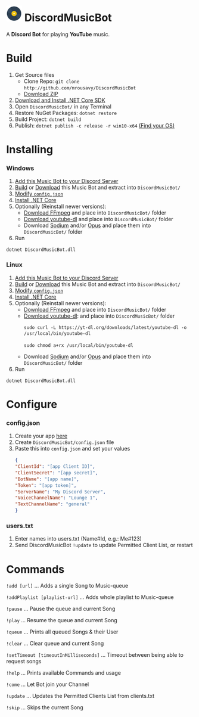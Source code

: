 # <img src="DiscordMusicBot/disc.png" width="42"> DiscordMusicBot
A **Discord Bot** for playing **YouTube** music.

# Build
1. Get Source files
    * Clone Repo: `git clone http://github.com/mrousavy/DiscordMusicBot`
    * [Download ZIP](https://github.com/mrousavy/DiscordMusicBot/archive/master.zip)
2. [Download and Install .NET Core SDK](https://www.microsoft.com/net/download/core)
3. Open `DiscordMusicBot/` in any Terminal
4. Restore NuGet Packages: `dotnet restore`
5. Build Project: `dotnet build`
6. Publish: `dotnet publish -c release -r win10-x64` [(Find your OS)](https://github.com/dotnet/docs/blob/master/docs/core/rid-catalog.md#windows-rids)

# Installing
### Windows
1. [Add this Music Bot to your Discord Server](https://discordapp.com/oauth2/authorize?client_id=304226292545486849&scope=bot)
2. [Build](#Build) or [Download](https://github.com/mrousavy/DiscordMusicBot/releases/latest) this Music Bot and extract into `DiscordMusicBot/`
3. [Modify `config.json`](#configure)
4. [Install .NET Core](https://www.microsoft.com/net/download/core)
5. Optionally (Reinstall newer versions):
    * [Download FFmpeg](http://ffmpeg.zeranoe.com/builds/) and place into `DiscordMusicBot/` folder
    * [Download youtube-dl](https://rg3.github.io/youtube-dl/download.html) and place into `DiscordMusicBot/` folder
    * Download [Sodium](https://discord.foxbot.me/binaries/libsodium/) and/or [Opus](https://discord.foxbot.me/binaries/opus/) and place them into `DiscordMusicBot/` folder
6. Run
```shell
dotnet DiscordMusicBot.dll
```

### Linux
1. [Add this Music Bot to your Discord Server](https://discordapp.com/oauth2/authorize?client_id=304226292545486849&scope=bot)
2. [Build](#Build) or [Download](https://github.com/mrousavy/DiscordMusicBot/releases/latest) this Music Bot and extract into `DiscordMusicBot/`
3. [Modify `config.json`](#configure)
4. [Install .NET Core](https://www.microsoft.com/net/download/linux)
5. Optionally (Reinstall newer versions):
    * [Download FFmpeg](https://ffmpeg.org/download.html#build-linux) and place into `DiscordMusicBot/` folder
    * [Download youtube-dl](https://rg3.github.io/youtube-dl/download.html): and place into `DiscordMusicBot/` folder
        ```shell
        sudo curl -L https://yt-dl.org/downloads/latest/youtube-dl -o /usr/local/bin/youtube-dl

        sudo chmod a+rx /usr/local/bin/youtube-dl
        ```
     * Download [Sodium](https://download.libsodium.org/doc/installation/) and/or [Opus](http://opus-codec.org/downloads/) and place them into `DiscordMusicBot/` folder
6. Run
```shell
dotnet DiscordMusicBot.dll
```

# Configure
### config.json
1. Create your app [here](https://discordapp.com/developers/applications/me)
2. Create `DiscordMusicBot/config.json` file
3. Paste this into `config.json` and set your values
    ```json
    {
    "ClientId": "[app Client ID]",
    "ClientSecret": "[app secret]",
    "BotName": "[app name]",
    "Token": "[app token]",
    "ServerName": "My Discord Server",
    "VoiceChannelName": "Lounge 1",
    "TextChannelName": "general"
    }
    ```
    
### users.txt
1. Enter names into users.txt (Name#Id, e.g.: Me#123)
2. Send DiscordMusicBot `!update` to update Permitted Client List, or restart

# Commands

`!add [url]`                            ...     Adds a single Song to Music-queue

`!addPlaylist [playlist-url]`           ...     Adds whole playlist to Music-queue

`!pause`                                ...     Pause the queue and current Song

`!play`                                 ...     Resume the queue and current Song

`!queue`                                ...     Prints all queued Songs & their User

`!clear`                                ...     Clear queue and current Song

`!setTimeout [timeoutInMilliseconds]`   ...     Timeout between being able to request songs

`!help`                                 ...     Prints available Commands and usage

`!come`                                 ...     Let Bot join your Channel

`!update`                               ...     Updates the Permitted Clients List from clients.txt

`!skip`                                 ...     Skips the current Song
